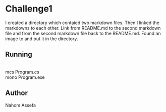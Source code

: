 # Challenge1
I created a directory which contaied two markdown files. Then I linked the markdowns to each other. Link from README.md to the second markdown file and from the second markdown file back to the README.md. Found an image to and put it in the directory. 
## Running 
 <br> mcs Program.cs </br>
  mono Program.exe 

## Author

  Nahom Assefa
 
